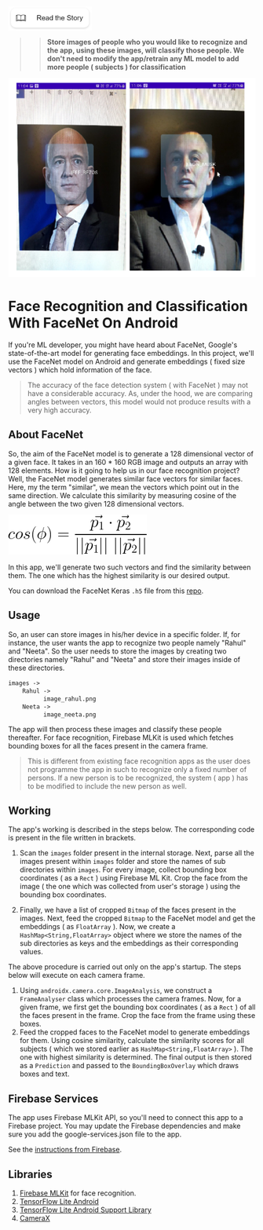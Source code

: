 [<img src="https://github.com/shubham0204/Privacy_Policy_Texts/blob/master/notebook_button_two.png?raw=true" width="170" height="50" align="center">](https://medium.com/@equipintelligence/using-facenet-for-on-device-face-recognition-with-android-f84e36e19761)

>> **Store images of people who you would like to recognize and the app, using these images, will classify those people. We don't need to modify the app/retrain any ML model to add more people ( subjects ) for classification**


![](images/final_result.PNG)


# Face Recognition and Classification With FaceNet On Android

If you're ML developer, you might have heard about FaceNet, Google's state-of-the-art model for generating face embeddings. In this 
project, we'll use the FaceNet model on Android and generate embeddings ( fixed size vectors ) which hold information of the face.

> The accuracy of the face detection system ( with FaceNet ) may not have a considerable accuracy. As, under the hood, we are comparing angles between vectors, this model would not produce results with a very high accuracy.


## About FaceNet

So, the aim of the FaceNet model is to generate a 128 dimensional vector of a given face. It takes in an 160 * 160 RGB image and 
outputs an array with 128 elements. How is it going to help us in our face recognition project? 
Well, the FaceNet model generates similar face vectors for similar faces. Here, my the term "similar", we mean 
the vectors which point out in the same direction. We calculate this similarity by measuring cosine of the angle between the two 
given 128 dimensional vectors.

![](images/cos_similarity.png)

In this app, we'll generate two such vectors and find the similarity between them. The one which has the highest similarity is our 
desired output.

You can download the FaceNet Keras `.h5` file from this [repo](https://github.com/nyoki-mtl/keras-facenet).

## Usage

So, an user can store images in his/her device in a specific folder. If, for instance, the user wants the app to recognize
 two people namely "Rahul" and "Neeta". So the user needs to store the images by creating two directories namely "Rahul" and "Neeta" 
 and store their images inside of these directories.
 
```
images ->
    Rahul ->
          image_rahul.png
    Neeta ->
          image_neeta.png
```

The app will then process these images and classify these people thereafter. For face recognition, Firebase MLKit is used which 
fetches bounding boxes for all the faces present in the camera frame.

> This is different from existing face recognition apps as the user does not programme the app in such to recognize only a 
fixed number of persons. If a new person is to be recognized, the system ( app ) has to be modified to include the new person as 
well.

## Working

The app's working is described in the steps below. The corresponding code is present in the file written in brackets.

1. Scan the `images` folder present in the internal storage. Next, parse all the images present within `images` folder and store 
the names of sub directories within `images`. For every image, collect bounding box coordinates ( as a `Rect` ) using Firebase ML 
Kit. Crop the face from the image ( the one which was collected from user's storage ) using the bounding box coordinates. 

2. Finally, we have a list of cropped `Bitmap` of the faces present in the images. Next, feed the cropped `Bitmap` to the FaceNet 
model and get the embeddings ( as `FloatArray` ). Now, we create a `HashMap<String,FloatArray>` object where we store the names of 
the sub directories as keys and the embeddings as their corresponding values. 

The above procedure is carried out only on the app's startup. The steps below will execute on each camera frame.

1. Using `androidx.camera.core.ImageAnalysis`, we construct a `FrameAnalyser` class which processes the camera frames. Now, for a 
given frame, we first get the bounding box coordinates ( as a `Rect` ) of all the faces present in the frame. Crop the face from 
the frame using these boxes.
2. Feed the cropped faces to the FaceNet model to generate embeddings for them. Using cosine similarity, calculate the similarity 
scores for all subjects ( which we stored earlier as `HashMap<String,FloatArray>` ). The one with highest similarity is 
determined. The final output is then stored as a `Prediction` and passed to the `BoundingBoxOverlay` which draws boxes and 
text.

## Firebase Services

The app uses Firebase MLKit API, so you'll need to connect this app to a Firebase project. You may update the Firebase dependencies and make sure you add the google-services.json file to the app.

See the [instructions from Firebase](https://firebase.google.com/docs/android/setup).

## Libraries

1. [Firebase MLKit](https://firebase.google.com/docs/ml-kit/detect-faces) for face recognition.
2. [TensorFlow Lite Android](https://www.tensorflow.org/lite)
3. [TensorFlow Lite Android Support Library](https://github.com/tensorflow/tensorflow/tree/master/tensorflow/lite/experimental/support/java)
4. [CameraX](https://developer.android.com/training/camerax)

